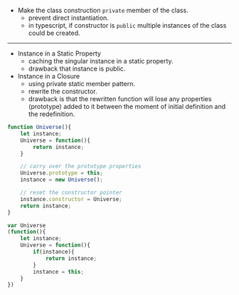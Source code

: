- Make the class construction `private` member of the class.
	- prevent direct instantiation. 
	- in typescript, if constructor is `public` multiple instances of the class could be created.

---

- Instance in a Static Property
	- caching the singular instance in a static property.
	- drawback that instance is public.
- Instance in a Closure
	- using private static member pattern.
	- rewrite the constructor.
	- drawback is that the rewritten function will lose any properties (prototype) added to it between the moment of initial definition and the redefinition.
```javascript
function Universe(){
	let instance;
	Universe = function(){
		return instance;	
	}

	// carry over the prototype properties
	Universe.prototype = this;
	instance = new Universe();

	// reset the constructor pointer
	instance.constructor = Universe;
	return instance;
}
```

```javascript
var Universe
(function(){
	let instance;
	Universe = function(){
		if(instance){
			return instance;
		}
		instance = this;
	}
})
```